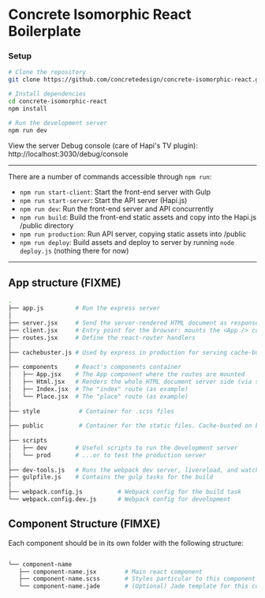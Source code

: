 # Concrete Isomorphic React Boilerplate

### Setup

```bash
# Clone the repository
git clone https://github.com/concretedesign/concrete-isomorphic-react.git

# Install dependencies
cd concrete-isomorphic-react
npm install

# Run the development server
npm run dev
```

View the server Debug console (care of Hapi's TV plugin): http://localhost:3030/debug/console

---

There are a number of commands accessible through `npm run`:
 - `npm run start-client`: Start the front-end server with Gulp
 - `npm run start-server`: Start the API server (Hapi.js)
 - `npm run dev`: Run the front-end server and API concurrently
 - `npm run build`: Build the front-end static assets and copy into the Hapi.js /public directory
 - `npm run production`: Run API server, copying static assets into /public
 - `npm run deploy`: Build assets and deploy to server by running `node deploy.js` (nothing there for now)

---


## App structure (FIXME)

```bash
.
├── app.js         # Run the express server
│
├── server.jsx     # Send the server-rendered HTML document as response
├── client.jsx     # Entry point for the browser: mounts the <App /> component on document.body.
├── routes.jsx     # Define the react-router handlers
│
├── cachebuster.js # Used by express in production for serving cache-busted URLs
│
├── components     # React's components container
│   ├── App.jsx    # The App component where the routes are mounted
│   ├── Html.jsx   # Renders the whole HTML document server side (via server.jsx)
│   ├── Index.jsx  # The "index" route (as example)
│   └── Place.jsx  # The "place" route (as example)
│
├── style           # Container for .scss files
│
├── public          # Container for the static files. Cache-busted on build.
│
├── scripts
│   ├── dev        # Useful scripts to run the development server
│   └── prod       # ...or to test the production server
│
├── dev-tools.js   # Runs the webpack dev server, livereload, and watches for .scss changes
├── gulpfile.js    # Contains the gulp tasks for the build
│
├── webpack.config.js          # Webpack config for the build task
└── webpack.config.dev.js      # Webpack config for development

```

## Component Structure (FIMXE)

Each component should be in its own folder with the following structure:

```bash

└── component-name
   ├── component-name.jsx        # Main react component
   ├── component-name.scss       # Styles particular to this component
   └── component-name.jade       # (Optional) Jade template for this component's render method

```